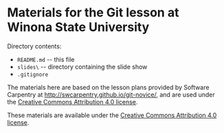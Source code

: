 # Materials for the Git lesson at Winona State University

Directory contents:

* ``README.md`` -- this file
* ``slides\`` -- directory containing the slide show
* ``.gitignore`` 

The materials here are based on the lesson plans provided by Software Carpentry
at <http://swcarpentry.github.io/git-novice/>, and are used under the [Creative Commons Attribution 4.0 license](https://software-carpentry.org/license/).

These materials are available under the [Creative Commons Attribution 4.0 license](https://software-carpentry.org/license/).
